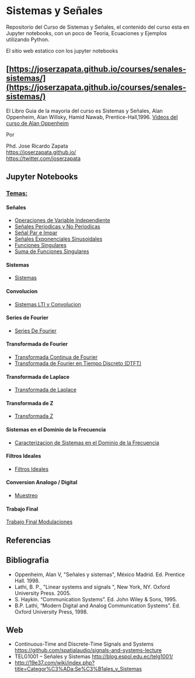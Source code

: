 # Sistemas y Señales

Repositorio del Curso de Sistemas y Señales, el contenido del curso esta en Jupyter notebooks,
con un poco de Teoria, Ecuaciones y Ejemplos utilizando Python.

El sitio web estatico con los jupyter notebooks

## [https://joserzapata.github.io/courses/senales-sistemas/](https://joserzapata.github.io/courses/senales-sistemas/)

El Libro Guia de la mayoria del curso es Sistemas y Señales, Alan Oppenheim, Alan Willsky, Hamid Nawab, Prentice-Hall,1996. [Videos del curso de Alan Oppenheim](https://ocw.mit.edu/resources/res-6-007-signals-and-systems-spring-2011/video-lectures/)

Por 

Phd. Jose Ricardo Zapata <br>
https://joserzapata.github.io/<br>
https://twitter.com/joserzapata<br>

## Jupyter Notebooks
### [Temas:](https://nbviewer.jupyter.org/github/JoseRZapata/SyS/blob/master/index.ipynb)
#### Señales
- [Operaciones de Variable Independiente](https://nbviewer.jupyter.org/github/JoseRZapata/SyS/blob/master/Operaciones.ipynb)
- [Señales Periodicas y No Periodicas](https://nbviewer.jupyter.org/github/JoseRZapata/SyS/blob/master/Se%C3%B1al_Periodicas.ipynb)
- [Señal Par e Impar](https://nbviewer.jupyter.org/github/JoseRZapata/SyS/blob/master/Par_Impar.ipynb)
- [Señales Exponenciales Sinusoidales](https://nbviewer.jupyter.org/github/JoseRZapata/SyS/blob/master/Se%C3%B1ales_Exponenciales_Sinusoidales.ipynb)
- [Funciones Singulares](https://nbviewer.jupyter.org/github/JoseRZapata/SyS/blob/master/Funciones_Singulares.ipynb)
- [Suma de Funciones Singulares](https://nbviewer.jupyter.org/github/JoseRZapata/SyS/blob/master/Suma_Señales.ipynb)
  
#### Sistemas  
- [Sistemas](https://nbviewer.jupyter.org/github/JoseRZapata/SyS/blob/master/Sistemas.ipynb)

#### Convolucion
- [Sistemas LTI y Convolucion](https://nbviewer.jupyter.org/github/JoseRZapata/SyS/blob/master/Sistemas_LTI_Convolucion.ipynb)

#### Series de Fourier
- [Series De Fourier](https://nbviewer.jupyter.org/github/JoseRZapata/SyS/blob/master/Series_Fourier.ipynb)

#### Transformada de Fourier
- [Transformada Continua de Fourier](https://nbviewer.jupyter.org/github/JoseRZapata/SyS/blob/master/Transformada_Continua_Fourier.ipynb)
- [Transformada de Fourier en Tiempo Discreto (DTFT)](https://nbviewer.jupyter.org/github/JoseRZapata/SyS/blob/master/Transformada_Discreta_Fourier.ipynb)

#### Transformada de Laplace
- [Transformada de Laplace](https://nbviewer.jupyter.org/github/JoseRZapata/SyS/blob/master/Transformada_Laplace.ipynb)
  
#### Transformada de Z
- [Transformada Z](https://nbviewer.jupyter.org/github/JoseRZapata/SyS/blob/master/Transformada_Z.ipynb)

#### Sistemas en el Dominio de la Frecuencia
- [Caracterizacion de Sistemas en el Dominio de la Frecuencia](https://nbviewer.jupyter.org/github/JoseRZapata/SyS/blob/master/Sistemas_Dominio_Frecuencia.ipynb)

#### Filtros Ideales
- [Filtros Ideales](https://nbviewer.jupyter.org/github/JoseRZapata/SyS/blob/master/Sistemas_Ideales.ipynb)
  
#### Conversion Analogo / Digital  
- [Muestreo](https://nbviewer.jupyter.org/github/JoseRZapata/SyS/blob/master/Muestreo.ipynb)

#### Trabajo Final
[Trabajo Final Modulaciones](https://nbviewer.jupyter.org/github/JoseRZapata/SyS/blob/master/Trabajo_Final_Sistemas_Señales.ipynb)
  
## Referencias


## Bibliografia
- Oppenheim, Alan V, "Señales y sistemas", México Madrid. Ed. Prentice Hall. 1998.
- Lathi, B. P., "Linear systems and signals ", New York, NY. Oxford University Press. 2005.
- S. Haykin. “Communication Systems”. Ed. John Wiley & Sons, 1995.
- B.P. Lathi, “Modern Digital and Analog Communication Systems”. Ed. Oxford University Press, 1998.
## Web
- Continuous-Time and Discrete-Time Signals and Systems https://github.com/spatialaudio/signals-and-systems-lecture
- TELG1001 – Señales y Sistemas http://blog.espol.edu.ec/telg1001/
- http://19e37.com/wiki/index.php?title=Categor%C3%ADa:Se%C3%B1ales_y_Sistemas

